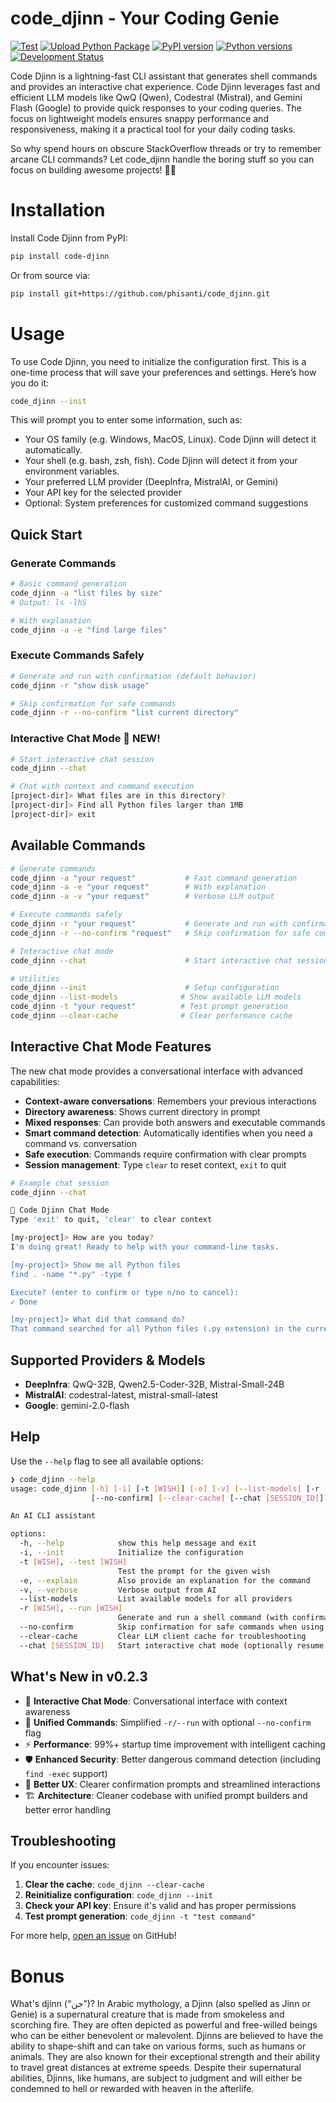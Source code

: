 # code_djinn - Your Coding Genie

[![Test](https://github.com/phisanti/code_djinn/actions/workflows/test.yml/badge.svg)](https://github.com/phisanti/code_djinn/actions/workflows/test.yml)
[![Upload Python Package](https://github.com/phisanti/code_djinn/actions/workflows/publish-to-pypi.yml/badge.svg)](https://github.com/phisanti/code_djinn/actions/workflows/publish-to-pypi.yml)
[![PyPI version](https://badge.fury.io/py/code-djinn.svg)](https://pypi.org/project/code-djinn/)
[![Python versions](https://img.shields.io/pypi/pyversions/code-djinn.svg)](https://pypi.org/project/code-djinn/)
[![Development Status](https://img.shields.io/badge/Development%20Status-4%20--%20Beta-yellow.svg)](https://pypi.org/search/?c=Development+Status+%3A%3A+4+-+Beta)

Code Djinn is a lightning-fast CLI assistant that generates shell commands and provides an interactive chat experience. Code Djinn leverages fast and efficient LLM models like QwQ (Qwen), Codestral (Mistral), and Gemini Flash (Google) to provide quick responses to your coding queries. The focus on lightweight models ensures snappy performance and responsiveness, making it a practical tool for your daily coding tasks.

So why spend hours on obscure StackOverflow threads or try to remember arcane CLI commands? Let code_djinn handle the boring stuff so you can focus on building awesome projects! 🧞‍♂️

# Installation

Install Code Djinn from PyPI:

```bash
pip install code-djinn
```

Or from source via:

```bash
pip install git+https://github.com/phisanti/code_djinn.git
```

# Usage

To use Code Djinn, you need to initialize the configuration first. This is a one-time process that will save your preferences and settings. Here’s how you do it:

```bash
code_djinn --init
```

This will prompt you to enter some information, such as:

- Your OS family (e.g. Windows, MacOS, Linux). Code Djinn will detect it automatically.
- Your shell (e.g. bash, zsh, fish). Code Djinn will detect it from your environment variables.
- Your preferred LLM provider (DeepInfra, MistralAI, or Gemini)
- Your API key for the selected provider
- Optional: System preferences for customized command suggestions

## Quick Start

### Generate Commands
```bash
# Basic command generation
code_djinn -a "list files by size"
# Output: ls -lhS

# With explanation
code_djinn -a -e "find large files"
```

### Execute Commands Safely
```bash
# Generate and run with confirmation (default behavior)
code_djinn -r "show disk usage"

# Skip confirmation for safe commands
code_djinn -r --no-confirm "list current directory"
```

### Interactive Chat Mode 🎉 NEW!
```bash
# Start interactive chat session
code_djinn --chat

# Chat with context and command execution
[project-dir]> What files are in this directory?
[project-dir]> Find all Python files larger than 1MB
[project-dir]> exit
```

## Available Commands

```bash
# Generate commands
code_djinn -a "your request"           # Fast command generation
code_djinn -a -e "your request"        # With explanation
code_djinn -a -v "your request"        # Verbose LLM output

# Execute commands safely  
code_djinn -r "your request"           # Generate and run with confirmation
code_djinn -r --no-confirm "request"   # Skip confirmation for safe commands

# Interactive chat mode
code_djinn --chat                      # Start interactive chat session

# Utilities
code_djinn --init                      # Setup configuration
code_djinn --list-models              # Show available LLM models
code_djinn -t "your request"          # Test prompt generation
code_djinn --clear-cache              # Clear performance cache
```

## Interactive Chat Mode Features

The new chat mode provides a conversational interface with advanced capabilities:

- **Context-aware conversations**: Remembers your previous interactions
- **Directory awareness**: Shows current directory in prompt
- **Mixed responses**: Can provide both answers and executable commands
- **Smart command detection**: Automatically identifies when you need a command vs. conversation
- **Safe execution**: Commands require confirmation with clear prompts
- **Session management**: Type `clear` to reset context, `exit` to quit

```bash
# Example chat session
code_djinn --chat

🧞 Code Djinn Chat Mode 
Type 'exit' to quit, 'clear' to clear context

[my-project]> How are you today?
I'm doing great! Ready to help with your command-line tasks.

[my-project]> Show me all Python files
find . -name "*.py" -type f

Execute? (enter to confirm or type n/no to cancel): 
✓ Done

[my-project]> What did that command do?
That command searched for all Python files (.py extension) in the current directory and subdirectories.
```

## Supported Providers & Models

- **DeepInfra**: QwQ-32B, Qwen2.5-Coder-32B, Mistral-Small-24B
- **MistralAI**: codestral-latest, mistral-small-latest  
- **Google**: gemini-2.0-flash

## Help

Use the `--help` flag to see all available options:

```bash
❯ code_djinn --help 
usage: code_djinn [-h] [-i] [-t [WISH]] [-e] [-v] [--list-models] [-r [WISH]]
                  [--no-confirm] [--clear-cache] [--chat [SESSION_ID]]

An AI CLI assistant

options:
  -h, --help            show this help message and exit
  -i, --init            Initialize the configuration
  -t [WISH], --test [WISH]
                        Test the prompt for the given wish
  -e, --explain         Also provide an explanation for the command
  -v, --verbose         Verbose output from AI
  --list-models         List available models for all providers
  -r [WISH], --run [WISH]
                        Generate and run a shell command (with confirmation by default)
  --no-confirm          Skip confirmation for safe commands when using --run
  --clear-cache         Clear LLM client cache for troubleshooting
  --chat [SESSION_ID]   Start interactive chat mode (optionally resume session)
```

## What's New in v0.2.3

- 🎉 **Interactive Chat Mode**: Conversational interface with context awareness
- 🔧 **Unified Commands**: Simplified `-r/--run` with optional `--no-confirm` flag  
- ⚡ **Performance**: 99%+ startup time improvement with intelligent caching
- 🛡️ **Enhanced Security**: Better dangerous command detection (including `find -exec` support)
- 🎨 **Better UX**: Clearer confirmation prompts and streamlined interactions
- 🏗️ **Architecture**: Cleaner codebase with unified prompt builders and better error handling

## Troubleshooting

If you encounter issues:

1. **Clear the cache**: `code_djinn --clear-cache`
2. **Reinitialize configuration**: `code_djinn --init`
3. **Check your API key**: Ensure it's valid and has proper permissions
4. **Test prompt generation**: `code_djinn -t "test command"`

For more help, [open an issue](https://github.com/phisanti/code_djinn/issues) on GitHub!

# Bonus

What's djinn (“جن”)?
In Arabic mythology, a Djinn (also spelled as Jinn or Genie) is a supernatural creature that is made from smokeless and scorching fire. They are often depicted as powerful and free-willed beings who can be either benevolent or malevolent. Djinns are believed to have the ability to shape-shift and can take on various forms, such as humans or animals. They are also known for their exceptional strength and their ability to travel great distances at extreme speeds. Despite their supernatural abilities, Djinns, like humans, are subject to judgment and will either be condemned to hell or rewarded with heaven in the afterlife.
